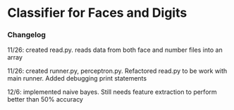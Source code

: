 # Classifier for Faces and Digits


### Changelog

11/26: created read.py. reads data from both face and number files into an array

11/26: created runner.py, perceptron.py. Refactored read.py to be work with main runner. Added debugging print statements

12/6: implemented naive bayes. Still needs feature extraction to perform better than 50% accuracy
